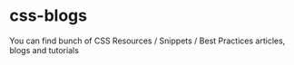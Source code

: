 # css-blogs

You can find bunch of CSS Resources / Snippets / Best Practices 
articles, blogs and tutorials

